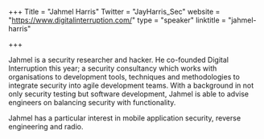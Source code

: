 +++
Title = "Jahmel Harris"
Twitter = "JayHarris_Sec"
website = "https://www.digitalinterruption.com/"
type = "speaker"
linktitle = "jahmel-harris"

+++

Jahmel is a security researcher and hacker. He co-founded Digital Interruption this year; a security consultancy which works with organisations to development tools, techniques and methodologies to integrate security into agile development teams. With a background in not only security testing but software development, Jahmel is able to advise engineers on balancing security with functionality.

Jahmel has a particular interest in mobile application security, reverse engineering and radio.
